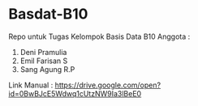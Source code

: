 # Basdat-B10
Repo untuk Tugas Kelompok Basis Data B10
Anggota :
  1. Deni Pramulia
  2. Emil Farisan S
  3. Sang Agung R.P


Link Manual :
https://drive.google.com/open?id=0BwBJcE5Wdwq1cUtzNW9Ia3lBeE0
